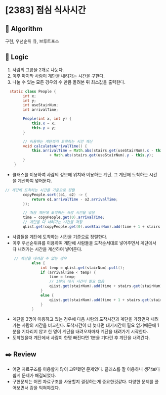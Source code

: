 # [2383] 점심 식사시간

## :pushpin: **Algorithm**

구현, 우선순위 큐, 브루트포스

## :round_pushpin: **Logic**

1. 사람의 그룹을 2개로 나눈다.
2. 이후 마지막 사람이 계단을 내려가는 시간을 구한다.
3. 나눌 수 있는 모든 경우의 수 만큼 돌려본 뒤 최소값을 출력한다.

```java
  static class People {
		int x;
		int y;
		int useStairNum;
		int arrivalTime;

		People(int x, int y) {
			this.x = x;
			this.y = y;
		}

		// 이용하는 계단까지 도착하는 시간 계산
		void calculateArrivalTime() {
			this.arrivalTime = Math.abs(stairs.get(useStairNum).x - this.x)
					+ Math.abs(stairs.get(useStairNum).y - this.y);
		}
	}
```

- 클래스를 이용하여 사람의 정보에 위치와 이용하는 계단, 그 계단에 도착하는 시간을 계산하여 넣어둔다.

```java
// 계단에 도착하는 시간을 기준으로 정렬
		copyPeople.sort((o1, o2) -> {
			return o1.arrivalTime - o2.arrivalTime;
		});

		// 처음 계단에 도착하는 사람 시간을 넣음
		time = copyPeople.get(0).arrivalTime;
		// 계단을 다 내려가는 시간을 저장
		qList.get(copyPeople.get(0).useStairNum).add(time + 1 + stairs.get(copyPeople.get(0).useStairNum).level);
```

- 사람들을 계단에 도착하는 시간을 기준으로 정렬한다.
- 이후 우선순위큐를 이용하여 계단에 사람들을 도착순서대로 넣어주면서 계단에서 다 내려가는 시간을 계산하여 넣어준다.

```java
    // 계단을 내려갈 수 없는 경우
			else {
				int temp = qList.get(stairNum).poll();
				if (arrivalTime < temp) {
					time = temp;
					// 1분의 대기 시간이 필요 없음
					qList.get(stairNum).add(time + stairs.get(stairNum).level);
				}
				else {
					qList.get(stairNum).add(time + 1 + stairs.get(stairNum).level);
				}
			}
```

- 계단을 3명이 이용하고 있는 경우에 다음 사람의 도착시간과 계단을 가장먼저 내려가는 사람의 시간을 비교한다. 도착시간이 더 늦다면 대기시간이 필요 없기때문에 1분을 기다리지 않고 한 명이 계단을 내려오자마자 계단을 내려가기 시작한다.
- 도착했을때 계단에서 사람이 한명 빠진다면 1분을 기다린 후 계단을 내려간다.

## :black_nib: **Review**

- 어떤 자료구조를 이용할지 많이 고민했던 문제였다. 클래스를 잘 이용하니 생각보다 쉽게 문제가 해결되었다.
- 구현문제는 어떤 자료구조를 사용할지 결정하는게 중요한것같다. 다양한 문제를 풀어보면서 감을 익혀야겠다.
